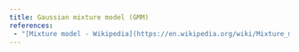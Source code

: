 ```yaml
---
title: Gaussian mixture model (GMM)
references:
 - "[Mixture model - Wikipedia](https://en.wikipedia.org/wiki/Mixture_model)"
---
```

